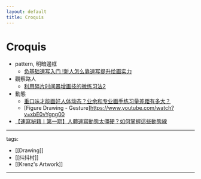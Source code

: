 ```yaml
---
layout: default
title: Croquis
---
```


# Croquis


* pattern, 明暗邊框
  * [负基础速写入门 !新人怎么靠速写提升绘画实力](https://www.youtube.com/watch?v=qdBunZZJhXk)
* 觀察路人
  * [利用碎片时间暴增画技的微练习法2](https://www.youtube.com/watch?v=Aj1ZAV8ZwR0)
* 動態
  * [重口味才能画好人体动态？业余和专业画手练习量差距有多大？](https://www.youtube.com/watch?v=Bn3e48G55us)
  * [Figure Drawing - Gesture]https://www.youtube.com/watch?v=xbE0vYgng00
* [【速寫秘籍丨第一期】人體速寫動態太僵硬？如何掌握這些動態線](https://www.youtube.com/watch?v=sdYKz507ZAQ)



---
tags:
  - [[Drawing]]
  - [[抖抖村]]
  - [[Krenz's Artwork]]
  
---
